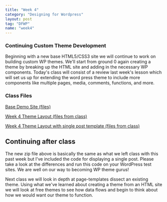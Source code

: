 ```yaml
---
title: "Week 4"
category: "Designing for Wordpress"
layout: post
tag: "DFWP"
name: "week4"
---
```


### Continuing Custom Theme Development

Beginning with a new base HTML5/CSS3 site we will continue to work on building custom WP themes. We'll start from ground 0 again creating a theme by breaking up the HTML site and adding in the necessary WP components. Today's class will consist of a review last week's lesson which will set us up for extending the word press theme to include more components like multiple pages, media, comments, functions, and more.

### Class Files

[Base Demo Site (files)](bin/demoBaseWk4.zip)

[Week 4 Theme Layout (files from class)](bin/wk4Theme.zip)

[Week 4 Theme Layout with single post template (files from class)](bin/wk4Theme2.zip)

## Continuing after class

The new zip file above is basically the same as what we left class with this past week but I've included the code for displaying a single post. Please take a look at the differences and run this code on your WordPress test sites. We are well on our way to becoming WP theme gurus! 

Next class we will look in depth at page-templates dissect an existing theme. Using what we've learned about creating a theme from an HTML site we will look at free themes to see how data flows and begin to think about how we would want our theme to function.